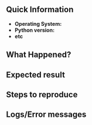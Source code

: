 ## Quick Information
<!-- This is to help replicate the issue as closely as possible -->
- **Operating System:** 
- **Python version:**
- **etc**

## What Happened?
<!-- A brief description of what happened when you tried to perform an action -->

## Expected result
<!-- What should have happened when you performed the actions -->

## Steps to reproduce
<!-- List the steps required to produce the error. These should be as few as possible -->

## Logs/Error messages
<!-- Any relevant information about the issue -->
